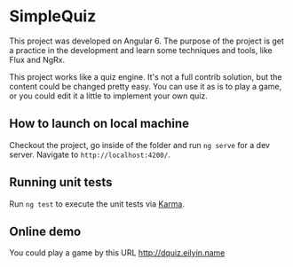 # SimpleQuiz

This project was developed on Angular 6.
The purpose of the project is get a practice in the development and learn some techniques and tools, like Flux and NgRx.

This project works like a quiz engine. It's not a full contrib solution, but the content could be changed pretty easy. 
You can use it as is to play a game, or you could edit it a little to implement your own quiz.

## How to launch on local machine

Checkout the project, go inside of the folder and run `ng serve` for a dev server. Navigate to `http://localhost:4200/`.

## Running unit tests

Run `ng test` to execute the unit tests via [Karma](https://karma-runner.github.io).

## Online demo

You could play a game by this URL http://dquiz.eilyin.name
